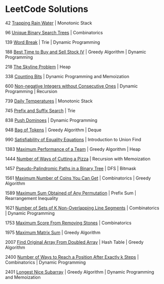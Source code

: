 # LeetCode Solutions
42 [Trapping Rain Water](https://github.com/FlyawayTester84/LeetCode-Solutions/blob/main/42.md) | Monotonic Stack

96 [Unique Binary Search Trees](https://github.com/FlyawayTester84/LeetCode-Solutions/blob/main/96.md) | Combinatorics

139 [Word Break](https://github.com/FlyawayTester84/LeetCode-Solutions/blob/main/139.md) | Trie | Dynamic Programming

188 [Best Time to Buy and Sell Stock IV](https://github.com/FlyawayTester84/LeetCode-Solutions/blob/main/188.md) | Greedy Algorithm | Dynamic Programming

218 [The Skyline Problem](https://github.com/FlyawayTester84/LeetCode-Solutions/blob/main/218.md) | Heap

338 [Counting Bits](https://github.com/FlyawayTester84/LeetCode-Solutions/blob/main/338.md) | Dynamic Programming and Memoization

600 [Non-negative Integers without Consecutive Ones](https://github.com/FlyawayTester84/LeetCode-Solutions/blob/main/600.md) | Dynamic Programming | Recursion

739 [Daily Temperatures](https://github.com/FlyawayTester84/LeetCode-Solutions/blob/main/739.md) | Monotonic Stack

745 [Prefix and Suffix Search](https://github.com/FlyawayTester84/LeetCode-Solutions/blob/main/745.md) | Trie

838 [Push Dominoes](https://github.com/FlyawayTester84/LeetCode-Solutions/blob/main/838.md) | Dynamic Programming

948 [Bag of Tokens](https://github.com/FlyawayTester84/LeetCode-Solutions/blob/main/948.md) | Greedy Algorithm | Deque

990 [Satisfiability of Equality Equations](https://github.com/FlyawayTester84/LeetCode-Solutions/blob/main/990.md) | Introduction to Union Find

1383 [Maximum Performance of a Team](https://github.com/FlyawayTester84/LeetCode-Solutions/blob/main/1383.md) | Greedy Algorithm | Heap

1444 [Number of Ways of Cutting a Pizza](https://github.com/FlyawayTester84/LeetCode-Solutions/blob/main/1444.md) | Recursion with Memoization

1457 [Pseudo-Palindromic Paths in a Binary Tree](https://github.com/FlyawayTester84/LeetCode-Solutions/blob/main/1457.md) | DFS | Bitmask

1561 [Maximum Number of Coins You Can Get](https://github.com/FlyawayTester84/LeetCode-Solutions/blob/main/1561.md) | Combinatorics | Greedy Algorithm

1589 [Maximum Sum Obtained of Any Permutation](https://github.com/FlyawayTester84/LeetCode-Solutions/blob/main/1589.md) | Prefix Sum | Rearrangement Inequality

1621 [Number of Sets of K Non-Overlapping Line Segments](https://github.com/FlyawayTester84/LeetCode-Solutions/blob/main/1621.md) | Combinatorics | Dynamic Programming

1753 [Maximum Score From Removing Stones](https://github.com/FlyawayTester84/LeetCode-Solutions/blob/main/1753.md) | Combinatorics

1975 [Maximum Matrix Sum](https://github.com/FlyawayTester84/LeetCode-Solutions/blob/main/1975.md) | Greedy Algorithm

2007 [Find Original Array From Doubled Array](https://github.com/FlyawayTester84/LeetCode-Solutions/blob/main/2007.md) | Hash Table | Greedy Algorithm

2400 [Number of Ways to Reach a Position After Exactly k Steps](https://github.com/FlyawayTester84/LeetCode-Solutions/blob/main/2400.md) | Combinatorics | Dynamic Programming

2401 [Longest Nice Subarray](https://github.com/FlyawayTester84/LeetCode-Solutions/blob/main/2400.md) | Greedy Algorithm | Dynamic Programming and Memoization
